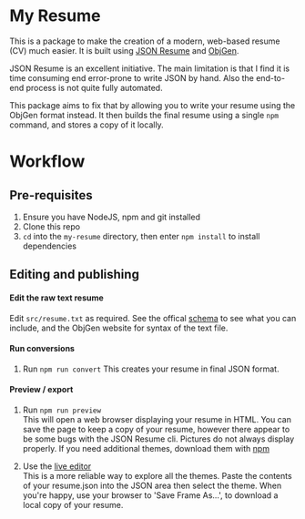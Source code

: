 # My Resume

This is a package to make the creation of a modern, web-based resume (CV) much easier.  It is built using [JSON Resume](https://jsonresume.org) and [ObjGen](https://www.npmjs.com/package/objgen).

JSON Resume is an excellent initiative.  The main limitation is that I find it is time consuming end error-prone to write JSON by hand.  Also the end-to-end process  is not quite fully automated.

This package aims to fix that by allowing you to write your resume using the ObjGen format instead.  It then builds the final resume using a single `npm` command, and stores a copy of it locally.



# Workflow

## Pre-requisites
1. Ensure you have NodeJS, npm and git installed 
1. Clone this repo
1. `cd` into the `my-resume` directory, then enter `npm install` to install dependencies


## Editing and publishing

#### Edit the raw text resume
Edit `src/resume.txt` as required.  See the offical [schema](https://jsonresume.org/schema/) to see what you can include, and the ObjGen website for syntax of the text file.

#### Run conversions
1. Run `npm run convert`
This creates your resume in final JSON format.

#### Preview / export
1. Run `npm run preview`  
This will open a web browser displaying your resume in HTML.  You can save the page to keep a copy of your resume, however there appear to be some bugs with the JSON Resume cli.  Pictures do not always display properly.  If you need additional themes, download them with [npm](https://www.npmjs.com/search?q=json+resume+theme)

1. Use the [live editor](http://registry.jsonresume.org/)  
This is a more reliable way to explore all the themes.  Paste the contents of your resume.json into the JSON area then select the theme.  When you're happy, use your browser to 'Save Frame As...', to download a local copy of your resume.
